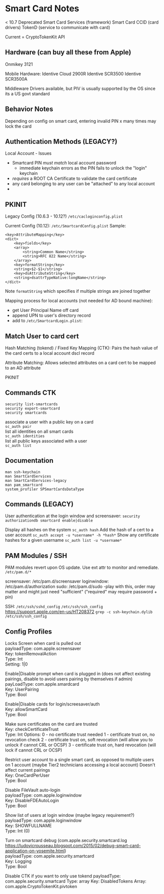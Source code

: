 Smart Card Notes
================

< 10.7 Deprecated
Smart Card Services (framework)
Smart Card CCID (card drivers)
TokenD (service to communicate with card)

Current = CryptoTokenKit API


Hardware (can buy all these from Apple)
---------------------------------------
Onmikey 3121

Mobile Hardware:
Identive Cloud 2900R
Identive SCR3500
Identive SCR3500A

Middleware Drivers available, but PIV is usually supported by the OS since its a US govt standard


Behavior Notes
--------------
Depending on config on smart card, entering invalid PIN x many times may lock the card

Authentication Methods (LEGACY?)
----------------------
Local Account - Issues
- Smartcard PIN *must match* local account password
  - immediate keychain errors as the PIN fails to unlock the "login" keychain
- *requires* a ROOT CA Certificate to validate the card certificate
- any card belonging to any user can be "attached" to any local account
- 

PKINIT
------
Legacy Config (10.6.3 - 10.12?)
`/etc/cacloginconfig.plist`

Current Config (10.12):
`/etc/SmartcardConfig.plist`
Sample:
```
<key>AttributeMapping</key>
<dict>
	<key>fields</key>
	<array>
		<string>Common Name</string>
		<string>RFC 822 Name</string>
	</array>
	<key>formatString</key>
	<string>$2-$1</string>
	<key>dsAttributeString</key>
	<string>dsattrTypeNative:longName</string>
</dict>
```
Note `formatString` which specifies if multiple strings are joined together

Mapping process for local accounts (not needed for AD bound machine):
- get User Principal Name off card
- append UPN to user's directory record
- add to `/etc/SmartcardLogin.plist`:


Match User to card cert
-----------------------

Hash Matching (tokend) / Fixed Key Mapping (CTK):
Pairs the hash value of the card certs to a local account dscl record

Attribute Matching:
Allows selected attributes on a card cert to be mapped to an AD attribute

PKINIT


Commands CTK
------------

`security list-smartcards`  
`security export-smartcard`  
`security smartcards`  

associate a user with a public key on a card  
`sc_auth pair`  
list all identities on all smart cards  
`sc_auth identities`  
list all public keys associated with a user  
`sc_auth list`  



Documentation
-------------
`man ssh-keychain`  
`man SmartCardServices`  
`man SmartCardServices-legacy`  
`man pam_smartcard`  
`system_profiler SPSmartCardsDataType`

Commands (LEGACY)
-----------------
User authentication at the login window and screensaver:
`security authorizationdb smartcard enable|disable`

Display all hashes on the system
`sc_auth hash`
Add the hash of a cert to a user account
`sc_auth accept -u *username* -h *hash*`
Show any certificate hashes for a given username
`sc_auth list -u *username*`


PAM Modules / SSH
-----------------
PAM modules revert upon OS update.  Use ext attr to monitor and remediate.
`/etc/pam.d/*`

screensaver: /etc/pam.d/screensaver
loginwindow: /etc/pam.d/authorization
sudo: /etc/pam.d/sudo
-play with this, order may matter and might just need "sufficient" ("required" may require password + pin)

SSH:
`/etc/ssh/sshd_config`
`/etc/ssh/ssh_config`
https://support.apple.com/en-us/HT208372
`grep -c ssh-keychain.dylib /etc/ssh/ssh_config`

Config Profiles
---------------

Locks Screen when card is pulled out  
payloadType: com.apple.screensaver  
Key: tokenRemovalAction  
Type: Int  
Setting: 1|0  

Enable|Disable prompt when card is plugged in (does not affect existing pairings, disable to avoid users pairing by themselves if admin)  
payLoadType: com.apple.smardcard  
Key: UserPairing  
Type: Bool  

Enable|Disable cards for login/screesaver/auth  
Key: allowSmartCard  
Type: Bool  

Make sure certificates on the card are trusted  
Key: checkCertificateTrust  
Type: Int
Options:
0 - no certificate trust needed
1 - certificate trust on, no revocation check
2 - certificate trust on, soft revocation
	(will allow you to unlock if cannot CRL or OCSP)
3 - certificate trust on, hard revocation
	(will lock if cannot CRL or OCSP)

Restrict user account to a single smart card, as opposed to multiple users on 1 account (maybe Tier2 technicians accessing a local account) Doesn't affect current pairings  
Key: OneCardPerUser  
Type: Bool  

Disable FileVault auto-login  
payloadType: com.apple.loginwindow  
Key: DisableFDEAutoLogin  
Type: Bool  

Show list of users at login window (maybe legacy requirement?)  
payloadType: com.apple.loginwindow  
Key: SHOWFULLNAME  
Type: Int (0)  

Turn on smartcard debug (com.apple.security.smartcard.log https://ludovicrousseau.blogspot.com/2015/02/debug-smart-card-application-on-yosemite.html)  
payloadType: com.apple.security.smartcard  
Key: Logging  
Type: Bool  

Disable CTK if you want to only use tokend
payloadType: com.apple.security.smartcard
Type: array
Key: DisabledTokens
Array: com.apple.CryptoTokenKit.pivtoken

